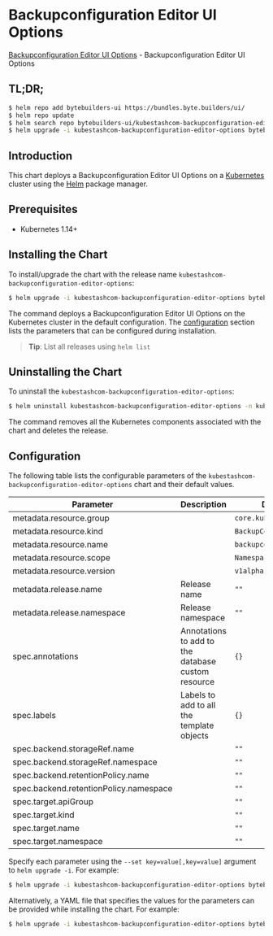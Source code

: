 # Backupconfiguration Editor UI Options

[Backupconfiguration Editor UI Options](https://byte.builders) - Backupconfiguration Editor UI Options

## TL;DR;

```bash
$ helm repo add bytebuilders-ui https://bundles.byte.builders/ui/
$ helm repo update
$ helm search repo bytebuilders-ui/kubestashcom-backupconfiguration-editor-options --version=v0.5.0
$ helm upgrade -i kubestashcom-backupconfiguration-editor-options bytebuilders-ui/kubestashcom-backupconfiguration-editor-options -n kube-system --create-namespace --version=v0.5.0
```

## Introduction

This chart deploys a Backupconfiguration Editor UI Options on a [Kubernetes](http://kubernetes.io) cluster using the [Helm](https://helm.sh) package manager.

## Prerequisites

- Kubernetes 1.14+

## Installing the Chart

To install/upgrade the chart with the release name `kubestashcom-backupconfiguration-editor-options`:

```bash
$ helm upgrade -i kubestashcom-backupconfiguration-editor-options bytebuilders-ui/kubestashcom-backupconfiguration-editor-options -n kube-system --create-namespace --version=v0.5.0
```

The command deploys a Backupconfiguration Editor UI Options on the Kubernetes cluster in the default configuration. The [configuration](#configuration) section lists the parameters that can be configured during installation.

> **Tip**: List all releases using `helm list`

## Uninstalling the Chart

To uninstall the `kubestashcom-backupconfiguration-editor-options`:

```bash
$ helm uninstall kubestashcom-backupconfiguration-editor-options -n kube-system
```

The command removes all the Kubernetes components associated with the chart and deletes the release.

## Configuration

The following table lists the configurable parameters of the `kubestashcom-backupconfiguration-editor-options` chart and their default values.

|               Parameter                |                    Description                     |              Default              |
|----------------------------------------|----------------------------------------------------|-----------------------------------|
| metadata.resource.group                |                                                    | <code>core.kubestash.com</code>   |
| metadata.resource.kind                 |                                                    | <code>BackupConfiguration</code>  |
| metadata.resource.name                 |                                                    | <code>backupconfigurations</code> |
| metadata.resource.scope                |                                                    | <code>Namespaced</code>           |
| metadata.resource.version              |                                                    | <code>v1alpha1</code>             |
| metadata.release.name                  | Release name                                       | <code>""</code>                   |
| metadata.release.namespace             | Release namespace                                  | <code>""</code>                   |
| spec.annotations                       | Annotations to add to the database custom resource | <code>{}</code>                   |
| spec.labels                            | Labels to add to all the template objects          | <code>{}</code>                   |
| spec.backend.storageRef.name           |                                                    | <code>""</code>                   |
| spec.backend.storageRef.namespace      |                                                    | <code>""</code>                   |
| spec.backend.retentionPolicy.name      |                                                    | <code>""</code>                   |
| spec.backend.retentionPolicy.namespace |                                                    | <code>""</code>                   |
| spec.target.apiGroup                   |                                                    | <code>""</code>                   |
| spec.target.kind                       |                                                    | <code>""</code>                   |
| spec.target.name                       |                                                    | <code>""</code>                   |
| spec.target.namespace                  |                                                    | <code>""</code>                   |


Specify each parameter using the `--set key=value[,key=value]` argument to `helm upgrade -i`. For example:

```bash
$ helm upgrade -i kubestashcom-backupconfiguration-editor-options bytebuilders-ui/kubestashcom-backupconfiguration-editor-options -n kube-system --create-namespace --version=v0.5.0 --set metadata.resource.group=core.kubestash.com
```

Alternatively, a YAML file that specifies the values for the parameters can be provided while
installing the chart. For example:

```bash
$ helm upgrade -i kubestashcom-backupconfiguration-editor-options bytebuilders-ui/kubestashcom-backupconfiguration-editor-options -n kube-system --create-namespace --version=v0.5.0 --values values.yaml
```
